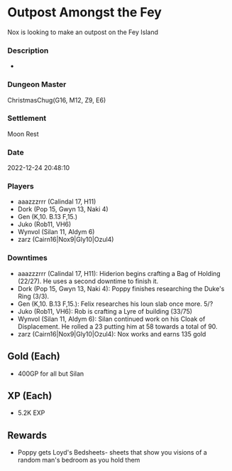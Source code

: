 # Outpost Amongst the Fey
Nox is looking to make an outpost on the Fey Island
### Description
-
### Dungeon Master
ChristmasChug(G16, M12, Z9, E6)
### Settlement
Moon Rest
### Date
2022-12-24 20:48:10
### Players
* aaazzzrrr (Calindal 17, H11)
* Dork (Pop 15, Gwyn 13, Naki 4)
* Gen (K,10. B.13 F,15.)
* Juko (Rob11, VH6)
* Wynvol (Silan 11, Aldym 6)
* zarz (Cairn16|Nox9|Gly10|Ozul4)
### Downtimes
* aaazzzrrr (Calindal 17, H11): Hiderion begins crafting a Bag of Holding (22/27). He uses a second downtime to finish it.
* Dork (Pop 15, Gwyn 13, Naki 4): Poppy finishes researching the Duke's Ring (3/3).
* Gen (K,10. B.13 F,15.): Felix researches his Ioun slab once more. 5/?
* Juko (Rob11, VH6): Rob is crafting a Lyre of building (33/75)
* Wynvol (Silan 11, Aldym 6): Silan continued work on his Cloak of Displacement. He rolled a 23 putting him at 58 towards a total of 90.
* zarz (Cairn16|Nox9|Gly10|Ozul4): Nox works and earns 135 gold
## Gold (Each)
* 400GP for all but Silan
## XP (Each)
* 5.2K EXP
## Rewards
* Poppy gets Loyd's Bedsheets- sheets that show you visions of a random man's bedroom as you hold them